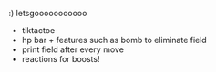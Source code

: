 :)
letsgooooooooooo
- tiktactoe
- hp bar + features such as bomb to eliminate field
- print field after every move
- reactions for boosts!

